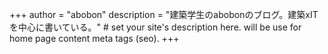 +++
author = "abobon"
description = "建築学生のabobonのブログ。建築xITを中心に書いている。" # set your site's description here. will be use for home page content meta tags (seo).
+++

